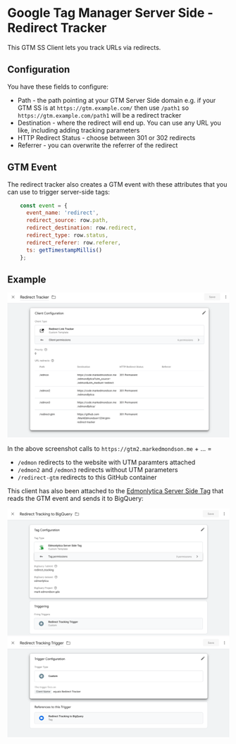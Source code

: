 # Google Tag Manager Server Side - Redirect Tracker

This GTM SS Client lets you track URLs via redirects.

## Configuration

You have these fields to configure:

* Path - the path pointing at your GTM Server Side domain e.g. if your GTM SS is at `https://gtm.example.com/` then use `/path1` so `https://gtm.example.com/path1` will be a redirect tracker
* Destination - where the redirect will end up.  You can use any URL you like, including adding tracking parameters
* HTTP Redirect Status - choose between 301 or 302 redirects
* Referrer - you can overwrite the referrer of the redirect

## GTM Event

The redirect tracker also creates a GTM event with these attributes that you can use to trigger server-side tags:

```js
    const event = {
      event_name: 'redirect',
      redirect_source: row.path,
      redirect_destination: row.redirect,
      redirect_type: row.status,
      redirect_referer: row.referer,
      ts: getTimestampMillis()
    };
```

## Example

![](redirect-gtmss-config-example.png)

In the above screenshot calls to `https://gtm2.markedmondson.me` + ... = 

* `/edmon` redirects to the website with UTM paramters attached
* `/edmon2` and `/edmon3` redirects without UTM parameters
* `/redirect-gtm` redirects to this GitHub container

This client has also been attached to the [Edmonlytica Server Side Tag](https://github.com/MarkEdmondson1234/edmonlytica-server-side-tag) that reads the GTM event and sends it to BigQuery:

![](redirect-gtmss-tag-example.png)
![](redirect-gtmss-trigger-example.png)